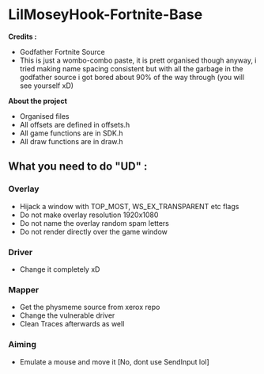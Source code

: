 # LilMoseyHook-Fortnite-Base

**Credits :**
- Godfather Fortnite Source
- This is just a wombo-combo paste, it is prett organised though anyway, i tried making name spacing consistent but with all the garbage in the godfather source i got bored about 90% of the way through (you will see yourself xD)

**About the project**
- Organised files
- All offsets are defined in offsets.h
- All game functions are in SDK.h
- All draw functions are in draw.h

## What you need to do "UD" :
### Overlay 
- Hijack a window with TOP_MOST, WS_EX_TRANSPARENT etc flags
- Do not make overlay resolution 1920x1080
- Do not name the overlay random spam letters
- Do not render directly over the game window

### Driver
- Change it completely xD

### Mapper
- Get the physmeme source from xerox repo
- Change the vulnerable driver
- Clean Traces afterwards as well

### Aiming
- Emulate a mouse and move it [No, dont use SendInput lol]
